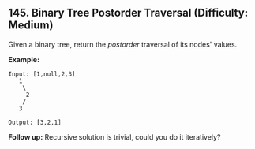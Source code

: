 ## 145. Binary Tree Postorder Traversal (Difficulty: Medium)

Given a binary tree, return the *postorder* traversal of its nodes' values.

**Example:**
```
Input: [1,null,2,3]
   1
    \
     2
    /
   3

Output: [3,2,1]
```

**Follow up:** Recursive solution is trivial, could you do it iteratively?
